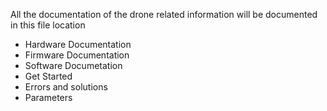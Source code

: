 All the documentation of the drone related information will be documented in this file location

- Hardware Documentation
- Firmware Documentation
- Software Documetation
- Get Started
- Errors and solutions
- Parameters
